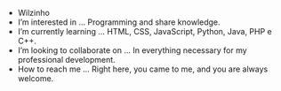-  Wilzinho
-  I’m interested in ... Programming and share knowledge.
-  I’m currently learning ... HTML, CSS, JavaScript, Python, Java, PHP e C++.
-  I’m looking to collaborate on ... In everything necessary for my professional development.
-  How to reach me ... Right here, you came to me, and you are always welcome.

<!---
wilzinho/wilzinho is a ✨ special ✨ repository because its `README.md` (this file) appears on your GitHub profile.
You can click the Preview link to take a look at your changes.
--->
